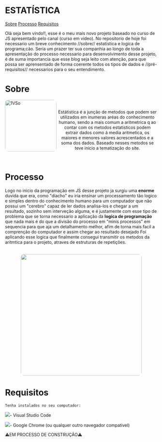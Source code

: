 <p align="center">
<h1>ESTATÍSTICA</h1>
<a href= "#sobre">Sobre</a>
<a href= "#Processo">Processo</a>
<a href= "#Requisitos
">Requisitos</a>
</p>

Olá seja bem vindo!!, esse é o meu mais novo projeto baseado no curso de JS apresentado pelo canal (curso em video). No repositorio de hoje foi necessario um breve conhecimento //sobre// estatística e logica de programa;cão. Seria um prazer ter sua companhia ao longo de toda a apresentação do processo necessario para desenvolvimento desse projeto, é de suma importancia que esse blog seja leito com atenção, para que possa ser aprensentado de forma coerente todos os tipos de dados e //pré-requisitos// necessarios para o seu entendimento.

# Sobre
<p>
<img align="left" alt="1VSo" height="170" style="border-radius:10px;" src="https://user-images.githubusercontent.com/96143899/156006816-4c17acf2-41f0-4f36-80fb-b153043cd58a.jpg">
<br>
</p>

<p align="center">
 Estátistica é a junção de metodos que podem ser utilizados em inumeras aréas do conhecimento humano, sendo a mais comum a aritmetrica q ao contar com os metodos estatisticos 
podem extrair dados como á media aritmetica, os maiores e menores valores acrescentados e a soma dos dados. Baseado nesses metodos se teve inicio a tematização do site.
</p>

<p><br></p>

 # Processo
  <p aling="right">  
 Logo no inicio da programação em JS desse projeto ja surgiu uma <strong>enorme</strong>  duvida que era, como "diacho" eu iria ensinar um processamento tão logico e simples dentro do conhecimento humano para um computador que não possui um "cerebro" capaz de ler dados analisa-los e chegar a um resultado, sozinho sem interveção alguma, e é justamente com esse tipo de problema que se torna necessario a aplicação da <strong>logica de programação</strong> que nada mais é do que a divisão do processo em "minis 
  processos" em sequencia para que aja um detalhamento melhor, afim de torna mais facil a comprenção do computador e assim chegar ao resultado desejado Foi aplicando esse logica 
  que finalmente consegui transmitir os metodos da aritmtica para o projeto, atraves de estruturas de repetições. <br> 
  <br>
 </p> 
  
  <p align="center">
  <img height="400" style="border-radius:10px;" src="https://user-images.githubusercontent.com/96143899/156036638-fbf79277-32b9-436c-9ba7-f29867e88d47.gif">
  </p>
  
# Requisitos
```
Tenha instalados no seu computador:
```

<a href="https://code.visualstudio.com//" target="_blank"><img src="https://user-images.githubusercontent.com/96143899/153087509-225db237-36f2-4b24-b287-6754d7195021.png" target="_blank"></a>- Visual Studio Code

<a href="https://www.google.com/intl/pt-BR/chrome/" target="_blank"><img src="https://user-images.githubusercontent.com/96143899/156283144-03fd2db9-f490-444a-b11a-07067c0a7225.png" target="_blank"></a>- Google Chrome (ou qualquer outro navegador compativel)



<p aling="center" >⚠️EM PROCESSO DE CONSTRUÇÃO⚠️</p>



